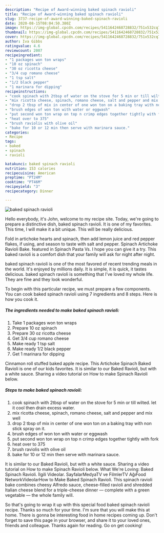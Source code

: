 ```yaml
---
description: "Recipe of Award-winning baked spinach ravioli"
title: "Recipe of Award-winning baked spinach ravioli"
slug: 3737-recipe-of-award-winning-baked-spinach-ravioli
date: 2020-08-15T08:04:50.380Z
image: https://img-global.cpcdn.com/recipes/5411642468728832/751x532cq70/baked-spinach-ravioli-recipe-main-photo.jpg
thumbnail: https://img-global.cpcdn.com/recipes/5411642468728832/751x532cq70/baked-spinach-ravioli-recipe-main-photo.jpg
cover: https://img-global.cpcdn.com/recipes/5411642468728832/751x532cq70/baked-spinach-ravioli-recipe-main-photo.jpg
author: Iva Gibbs
ratingvalue: 4.6
reviewcount: 2007
recipeingredient:
- "1 packages won ton wraps"
- "10 oz spinach"
- "30 oz ricotta cheese"
- "3/4 cup romano cheese"
- "1 tsp salt"
- "1/2 black pepper"
- "1 marinara for dipping"
recipeinstructions:
- "cook spinach with 2tbsp of water on the stove for 5 min or till wilted. let it cool then drain excess water."
- "mix ricotta cheese, spinach, romano cheese, salt and pepper and mix well"
- "drop 2 tbsp of mix in center of one won ton on a baking tray with non stick spray on it."
- "brush edges of won ton with water or eggwash"
- "put second won ton wrap on top n crimp edges together tightly with fork"
- "heat over to 375"
- "brush raviolis with olive oil"
- "bake for 10 or 12 min then serve with marinara sauce."
categories:
- Recipe
tags:
- baked
- spinach
- ravioli

katakunci: baked spinach ravioli 
nutrition: 153 calories
recipecuisine: American
preptime: "PT24M"
cooktime: "PT46M"
recipeyield: "3"
recipecategory: Dinner

---
```



![baked spinach ravioli](https://img-global.cpcdn.com/recipes/5411642468728832/751x532cq70/baked-spinach-ravioli-recipe-main-photo.jpg)

Hello everybody, it's John, welcome to my recipe site. Today, we're going to prepare a distinctive dish, baked spinach ravioli. It is one of my favorites. This time, I will make it a bit unique. This will be really delicious.

Fold in artichoke hearts and spinach, then add lemon juice and red pepper flakes, if using, and season to taste with salt and pepper. Spinach Artichoke Ravioli Bake. featured in Spinach Pasta Vs. I hope you can give it a try. This baked ravioli is a comfort dish that your family will ask for night after night.

baked spinach ravioli is one of the most favored of recent trending meals in the world. It's enjoyed by millions daily. It is simple, it is quick, it tastes delicious. baked spinach ravioli is something that I've loved my whole life. They are fine and they look wonderful.


To begin with this particular recipe, we must prepare a few components. You can cook baked spinach ravioli using 7 ingredients and 8 steps. Here is how you cook it.

<!--inarticleads1-->

##### The ingredients needed to make baked spinach ravioli:

1. Take 1 packages won ton wraps
1. Prepare 10 oz spinach
1. Prepare 30 oz ricotta cheese
1. Get 3/4 cup romano cheese
1. Make ready 1 tsp salt
1. Make ready 1/2 black pepper
1. Get 1 marinara for dipping


Cinnamon roll stuffed baked apple recipe. This Artichoke Spinach Baked Ravioli is one of our kids favorites. It is similar to our Baked Ravioli, but with a white sauce. Sharing a video tutorial on How to make Spinach Ravioli below. 

<!--inarticleads2-->

##### Steps to make baked spinach ravioli:

1. cook spinach with 2tbsp of water on the stove for 5 min or till wilted. let it cool then drain excess water.
1. mix ricotta cheese, spinach, romano cheese, salt and pepper and mix well
1. drop 2 tbsp of mix in center of one won ton on a baking tray with non stick spray on it.
1. brush edges of won ton with water or eggwash
1. put second won ton wrap on top n crimp edges together tightly with fork
1. heat over to 375
1. brush raviolis with olive oil
1. bake for 10 or 12 min then serve with marinara sauce.


It is similar to our Baked Ravioli, but with a white sauce. Sharing a video tutorial on How to make Spinach Ravioli below. What We&#39;re Loving: Baked Spinach Ravioli. İlgili Videolar. SayfalarMedyaTV ve FilmlerTV AğıFood NetworkVideolarHow to Make Baked Spinach Ravioli. This spinach ravioli bake combines cheesy Alfredo sauce, cheese-filled ravioli and shredded Italian cheese blend for a triple-cheese dinner — complete with a green vegetable — the whole family will. 

So that's going to wrap it up with this special food baked spinach ravioli recipe. Thanks so much for your time. I'm sure that you will make this at home. There is gonna be interesting food in home recipes coming up. Don't forget to save this page in your browser, and share it to your loved ones, friends and colleague. Thanks again for reading. Go on get cooking!
